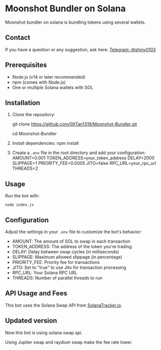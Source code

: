 # Moonshot Bundler on Solana

Moonshot bundler on solana is bundling tokens using several wallets.

## Contact

If you have a question or any suggestion, ask here: [Telegram: @shiny0103](https://t.me/shiny0103)

## Prerequisites

- Node.js (v14 or later recommended)
- npm (comes with Node.js)
- One or multiple Solana wallets with SOL

## Installation

1. Clone the repository:
   
   git clone https://github.com/0XTan1319/Moonshot-Bundler.git
   
   cd Moonshot-Bundler

3. Install dependencies:
   npm install

4. Create a `.env` file in the root directory and add your configuration:
   AMOUNT=0.001
   TOKEN_ADDRESS=your_token_address
   DELAY=2000
   SLIPPAGE=1
   PRIORITY_FEE=0.0005
   JITO=false
   RPC_URL=your_rpc_url
   THREADS=2

## Usage

Run the bot with:

`node index.js`

## Configuration

Adjust the settings in your `.env` file to customize the bot's behavior:

- AMOUNT: The amount of SOL to swap in each transaction
- TOKEN_ADDRESS: The address of the token you're trading
- DELAY: Delay between swap cycles (in milliseconds)
- SLIPPAGE: Maximum allowed slippage (in percentage)
- PRIORITY_FEE: Priority fee for transactions
- JITO: Set to "true" to use Jito for transaction processing
- RPC_URL: Your Solana RPC URL
- THREADS: Number of parallel threads to run

## API Usage and Fees

This bot uses the Solana Swap API from [SolanaTracker.io](https://docs.solanatracker.io).

## Updated version

Now this bot is using solana swap api.

Using Jupiter swap and raydium swap make the fee rate lower.
